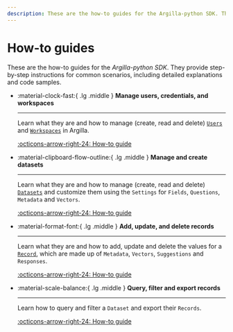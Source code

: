 ```yaml
---
description: These are the how-to guides for the Argilla-python SDK. They provide step-by-step instructions for common scenarios, including detailed explanations and code samples.
---
```


# How-to guides

These are the how-to guides for the *Argilla-python SDK*. They provide step-by-step instructions for common scenarios, including detailed explanations and code samples.

<div class="grid cards" markdown>

-   :material-clock-fast:{ .lg .middle } __Manage users, credentials, and workspaces__

    ---

    Learn what they are and how to manage (create, read and delete) [`Users`](team/user.md) and [`Workspaces`](team/workspace.md) in Argilla.

    [:octicons-arrow-right-24: How-to guide](team/index.md)

-   :material-clipboard-flow-outline:{ .lg .middle } __Manage and create datasets__

    ---

    Learn what they are and how to manage (create, read and delete) [`Datasets`](dataset.md) and customize them using the `Settings` for `Fields`, `Questions`,  `Metadata` and `Vectors`.

    [:octicons-arrow-right-24: How-to guide](dataset.md)

-   :material-format-font:{ .lg .middle } __Add, update, and delete records__

    ---

    Learn what they are and how to add, update and delete the values for a [`Record`](record.md), which are made up of `Metadata`, `Vectors`, `Suggestions` and `Responses`.

    [:octicons-arrow-right-24: How-to guide](record.md)

-   :material-scale-balance:{ .lg .middle } __Query, filter and export records__

    ---

    Learn how to query and filter a `Dataset` and export their `Records`.

    [:octicons-arrow-right-24: How-to guide](query_export.md)

<!-- -   :material-scale-balance:{ .lg .middle } __Distribute annotation work__

    ---

    Learn how to distribute [`Records`](#) to [`Users`](#) and [`Workspaces`](#) for managing annotation efforts the way you require.

    [:octicons-arrow-right-24: License](#)

-   :material-scale-balance:{ .lg .middle } __Evaluate annotators and models with metrics and KPIs__

    ---

    Learn how to evaluate [`Users`](#) and Models with [`Metrics`](#) and [`KPIs`](#) to ensure the quality of your data, models and annotations.

    [:octicons-arrow-right-24: License](#)

-   :material-scale-balance:{ .lg .middle } __Fine-tune a model__

    ---

    Learn how to fine-tune your own model with [`transformers`](#) and take ownership of your data and models.

    [:octicons-arrow-right-24: License](#) -->

</div>